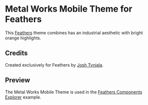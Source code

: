 # Metal Works Mobile Theme for Feathers

This [Feathers](http://feathersui.com/) theme combines has an industrial aesthetic with bright orange highlights.

## Credits

Created exclusively for Feathers by [Josh Tynjala](http://twitter.com/joshtynjala).

## Preview

The Metal Works Mobile Theme is used in the [Feathers Components Explorer](http://feathersui.com/examples/components-explorer/) example.